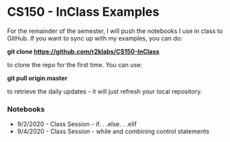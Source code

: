 # CS150 - InClass Examples
For the remainder of the semester, I will push the notebooks I use in class to GitHub. If you want to sync up with my examples, you can do:

**git clone https://github.com/r2klabs/CS150-InClass** 

to clone the repo for the first time. You can use:
 
**git pull origin master** 

to retrieve the daily updates - it will just refresh your local repository.

### Notebooks
- 9/2/2020 - Class Session - if. . .else. . .elif
- 9/4/2020 - Class Session - while and combining control statements 